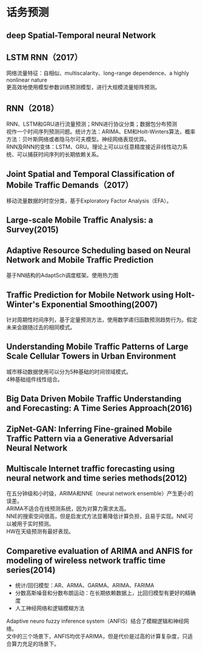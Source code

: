 # 话务预测

## deep Spatial-Temporal neural Network

## LSTM RNN（2017）

网络流量特征：自相似、multiscalarity、long-range dependence、a highly nonlinear nature  
更高效地使用模型参数训练预测模型，进行大规模流量矩阵预测。 

## RNN（2018）

RNN、LSTM和GRU进行流量预测；RNN进行协议分类；数据包分布预测  
视作一个时间序列预测问题。统计方法：ARIMA、EM和Holt-Winters算法，概率方法：贝叶斯网络或者隐马尔可夫模型。神经网络表现优异。  
RNN及RNN的变体：LSTM、GRU。理论上可以以任意精度接近非线性动力系统、可以捕获时间序列的长期依赖关系。

## Joint Spatial and Temporal Classification of Mobile Traffic Demands（2017）

移动流量数据的时空分类，基于Exploratory Factor Analysis（EFA）。

## Large-scale Mobile Traffic Analysis: a Survey(2015)

## Adaptive Resource Scheduling based on Neural Network and Mobile Traffic Prediction

基于NN结构的AdaptSch调度框架。使用热力图

## Traffic Prediction for Mobile Network using Holt-Winter's Exponential Smoothing(2007)

针对周期性时间序列，基于定量预测方法，使用数学递归函数预测趋势行为。假定未来会跟随过去的相同模式。

## Understanding Mobile Traffic Patterns of Large Scale Cellular Towers in Urban Environment

城市移动数据使用可以分为5种基础的时间领域模式。  
4种基础组件线性组合。  

## Big Data Driven Mobile Traffic Understanding and Forecasting: A Time Series Approach(2016)

## ZipNet-GAN: Inferring Fine-grained Mobile Traffic Pattern via a Generative Adversarial Neural Network

## Multiscale Internet traffic forecasting using neural network and time series methods(2012)

在五分钟级和小时级，ARIMA和NNE（neural network ensemble）产生更小的误差。  
ARIMA不适合在线预测系统，因为对算力需求太高。  
NNE的搜索空间很高，但是启发式方法显著降低计算负担，且易于实现。NNE可以被用于实时预测。  
HW在天级预测有最好表现。

## Comparetive evaluation of ARIMA and ANFIS for modeling of wireless network traffic time series(2014)

* 统计/回归模型：AR、ARMA、GARMA、ARIMA、FARIMA
* 分数高斯噪音和分数布朗运动：在长期依赖数据上，比回归模型有更好的精确度
* 人工神经网络和逻辑模糊方法

Adaptive neuro fuzzy inference system（ANFIS）结合了模糊逻辑和神经网络。  
文中的三个场景下，ANFIS均优于ARIMA，但是代价是过高的计算复杂度，只适合算力充足的场景下。
